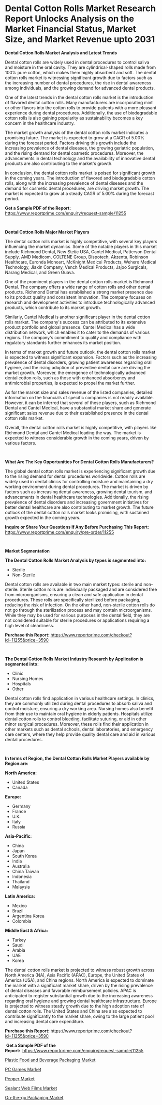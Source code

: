<p><h1>Dental Cotton Rolls Market Research Report Unlocks Analysis on the Market Financial Status, Market Size, and Market Revenue upto 2031</h1></p><p><strong>Dental Cotton Rolls Market Analysis and Latest Trends</strong></p>
<p><p>Dental cotton rolls are widely used in dental procedures to control saliva and moisture in the oral cavity. They are cylindrical-shaped rolls made from 100% pure cotton, which makes them highly absorbent and soft. The dental cotton rolls market is witnessing significant growth due to factors such as the increasing number of dental procedures, the rise in dental awareness among individuals, and the growing demand for advanced dental products.</p><p>One of the latest trends in the dental cotton rolls market is the introduction of flavored dental cotton rolls. Many manufacturers are incorporating mint or other flavors into the cotton rolls to provide patients with a more pleasant experience during dental procedures. Additionally, the use of biodegradable cotton rolls is also gaining popularity as sustainability becomes a key concern in the healthcare industry.</p><p>The market growth analysis of the dental cotton rolls market indicates a promising future. The market is expected to grow at a CAGR of 5.00% during the forecast period. Factors driving this growth include the increasing prevalence of dental diseases, the growing geriatric population, and the rising demand for dental cosmetic procedures. Moreover, the advancements in dental technology and the availability of innovative dental products are also contributing to the market's growth.</p><p>In conclusion, the dental cotton rolls market is poised for significant growth in the coming years. The introduction of flavored and biodegradable cotton rolls, along with the increasing prevalence of dental diseases and the demand for cosmetic dental procedures, are driving market growth. The market is expected to grow at a steady CAGR of 5.00% during the forecast period.</p></p>
<p><strong>Get a Sample PDF of the Report:&nbsp;</strong> <a href="https://www.reportprime.com/enquiry/request-sample/11255">https://www.reportprime.com/enquiry/request-sample/11255</a></p>
<p>&nbsp;</p>
<p><strong>Dental Cotton Rolls Major Market Players</strong></p>
<p><p>The dental cotton rolls market is highly competitive, with several key players influencing the market dynamics. Some of the notable players in this market include Richmond Dental, New Stetic USA, Cantel Medical, Patterson Dental Supply, AMD Medicom, COLTENE Group, Dispotech, Akzenta, Robinson Healthcare, Euronda Monoart, McKnight Medical Products, Wehere Medical Technology, Jiaxin Company, Vench Medical Products, Jajoo Surgicals, Narang Medical, and Green Guava.</p><p>One of the prominent players in the dental cotton rolls market is Richmond Dental. The company offers a wide range of cotton rolls and other dental products. Richmond Dental has established a strong market presence due to its product quality and consistent innovation. The company focuses on research and development activities to introduce technologically advanced products, which contribute to its market growth.</p><p>Similarly, Cantel Medical is another significant player in the dental cotton rolls market. The company's success can be attributed to its extensive product portfolio and global presence. Cantel Medical has a wide distribution network, which enables it to cater to the demands of various regions. The company's commitment to quality and compliance with regulatory standards further enhances its market position.</p><p>In terms of market growth and future outlook, the dental cotton rolls market is expected to witness significant expansion. Factors such as the increasing prevalence of dental disorders, growing patient awareness regarding oral hygiene, and the rising adoption of preventive dental care are driving the market growth. Moreover, the emergence of technologically advanced dental cotton rolls, such as those with enhanced absorbency and antimicrobial properties, is expected to propel the market further.</p><p>As for the market size and sales revenue of the listed companies, detailed information on the financials of specific companies is not readily available. However, it can be inferred that several of these players, such as Richmond Dental and Cantel Medical, have a substantial market share and generate significant sales revenue due to their established presence in the dental cotton rolls market.</p><p>Overall, the dental cotton rolls market is highly competitive, with players like Richmond Dental and Cantel Medical leading the way. The market is expected to witness considerable growth in the coming years, driven by various factors.</p></p>
<p>&nbsp;</p>
<p><strong>What Are The Key Opportunities For Dental Cotton Rolls Manufacturers?</strong></p>
<p><p>The global dental cotton rolls market is experiencing significant growth due to the rising demand for dental procedures worldwide. Cotton rolls are widely used in dental clinics for controlling moisture and maintaining a dry working environment during dental procedures. The market is driven by factors such as increasing dental awareness, growing dental tourism, and advancements in dental healthcare technologies. Additionally, the rising prevalence of dental disorders and increasing government initiatives for better dental healthcare are also contributing to market growth. The future outlook of the dental cotton rolls market looks promising, with sustained growth expected in the coming years.</p></p>
<p><strong>Inquire or Share Your Questions If Any Before Purchasing This Report:</strong> <a href="https://www.reportprime.com/enquiry/pre-order/11255">https://www.reportprime.com/enquiry/pre-order/11255</a></p>
<p>&nbsp;</p>
<p><strong>Market Segmentation</strong></p>
<p><strong>The Dental Cotton Rolls Market Analysis by types is segmented into:</strong></p>
<p><ul><li>Sterile</li><li>Non-Sterile</li></ul></p>
<p><p>Dental cotton rolls are available in two main market types: sterile and non-sterile. Sterile cotton rolls are individually packaged and are considered free from microorganisms, ensuring a clean and safe application in dental procedures. These rolls are specifically sterilized before packaging, reducing the risk of infection. On the other hand, non-sterile cotton rolls do not go through the sterilization process and may contain microorganisms. While they may be used for various purposes in the dental field, they are not considered suitable for sterile procedures or applications requiring a high level of cleanliness.</p></p>
<p><strong>Purchase this Report:&nbsp;</strong><a href="https://www.reportprime.com/checkout?id=11255&price=3590">https://www.reportprime.com/checkout?id=11255&price=3590</a></p>
<p>&nbsp;</p>
<p><strong>The Dental Cotton Rolls Market Industry Research by Application is segmented into:</strong></p>
<p><ul><li>Clinic</li><li>Nursing Homes</li><li>Hospitals</li><li>Other</li></ul></p>
<p><p>Dental cotton rolls find application in various healthcare settings. In clinics, they are commonly utilized during dental procedures to absorb saliva and control moisture, ensuring a dry working area. Nursing homes also benefit from their use to maintain oral hygiene in elderly patients. Hospitals utilize dental cotton rolls to control bleeding, facilitate suturing, or aid in other minor surgical procedures. Moreover, these rolls find their application in other markets such as dental schools, dental laboratories, and emergency care centers, where they help provide quality dental care and aid in various dental procedures.</p></p>
<p>&nbsp;</p>
<p><strong>In terms of Region, the Dental Cotton Rolls Market Players available by Region are:</strong></p>
<p>
    <p> <strong> North America: </strong>
        <ul>
            <li>United States</li>
            <li>Canada</li>
        </ul>
        </p> 
    <p> <strong> Europe: </strong>
        <ul>
            <li>Germany</li>
            <li>France</li>
            <li>U.K.</li>
            <li>Italy</li>
            <li>Russia</li>
        </ul>
        </p> 
    <p> <strong> Asia-Pacific: </strong>
        <ul>
            <li>China</li>
            <li>Japan</li>
            <li>South Korea</li>
            <li>India</li>
            <li>Australia</li>
            <li>China Taiwan</li>
            <li>Indonesia</li>
            <li>Thailand</li>
            <li>Malaysia</li>
        </ul>
        </p> 
    <p> <strong> Latin America: </strong>
        <ul>
            <li>Mexico</li>
            <li>Brazil</li>
            <li>Argentina Korea</li>
            <li>Colombia</li>
        </ul>
        </p> 
    <p> <strong> Middle East & Africa: </strong>
        <ul>
            <li>Turkey</li>
            <li>Saudi</li>
            <li>Arabia</li>
            <li>UAE</li>
            <li>Korea</li>
        </ul>
    </p>
    </p>
<p><p>The dental cotton rolls market is projected to witness robust growth across North America (NA), Asia Pacific (APAC), Europe, the United States of America (USA), and China regions. North America is expected to dominate the market with a significant market share, driven by the rising prevalence of dental diseases and favorable reimbursement policies. APAC is anticipated to register substantial growth due to the increasing awareness regarding oral hygiene and growing dental healthcare infrastructure. Europe is projected to witness steady growth due to the high adoption rate of dental cotton rolls. The United States and China are also expected to contribute significantly to the market share, owing to the large patient pool and increasing dental care expenditure.</p></p>
<p><strong>Purchase this Report: </strong><a href="https://www.reportprime.com/checkout?id=11255&price=3590">https://www.reportprime.com/checkout?id=11255&price=3590</a></p>
<p>&nbsp;<strong>Get a Sample PDF of the Report:&nbsp;&nbsp;</strong><a href="https://www.reportprime.com/enquiry/request-sample/11255">https://www.reportprime.com/enquiry/request-sample/11255</a></p>
<p><strong></strong></p>
<p><p><a href="https://www.linkedin.com/pulse/plastic-food-beverage-packaging-market-challenges-opportunities-c1a4e?trackingId=sojm9bsHTxqhTa%2F8Ozyg6Q%3D%3D">Plastic Food and Beverage Packaging Market</a></p><p><a href="https://github.com/rahu1501/Market-Research-Report-List-2/blob/main/pc-games-market.md">PC Games Market</a></p><p><a href="https://github.com/rahu1502/Market-Research-Report-List-2/blob/main/pepper-market.md">Pepper Market</a></p><p><a href="https://www.linkedin.com/pulse/global-sealant-web-films-market-size-trends-insights-projections-cxs0e?trackingId=QnhWV5XyQHuMt%2Fr5beHZoQ%3D%3D">Sealant Web Films Market</a></p><p><a href="https://www.linkedin.com/pulse/on-the-go-packaging-market-size-share-amp-trends-analysis-hglue?trackingId=HZDDDnvsR5mtsgowJbgSFQ%3D%3D">On-the-go Packaging Market</a></p></p>